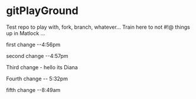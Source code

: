 # gitPlayGround
Test repo to play with, fork, branch, whatever... Train here to not #!@ things up in Matlock
...


first change --4:56pm

second change --4:57pm

Third change - hello its Diana 

Fourth change -- 5:32pm

fifth change --8:49am